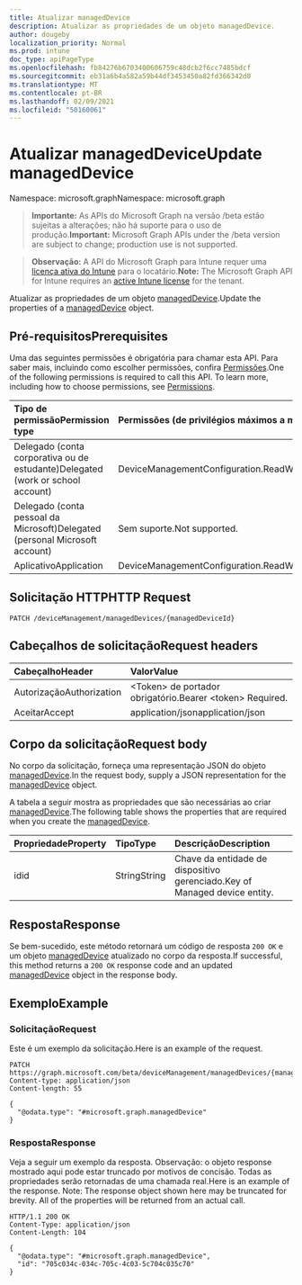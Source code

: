 ```yaml
---
title: Atualizar managedDevice
description: Atualizar as propriedades de um objeto managedDevice.
author: dougeby
localization_priority: Normal
ms.prod: intune
doc_type: apiPageType
ms.openlocfilehash: fb84276b6703400606759c48dcb2f6cc7485bdcf
ms.sourcegitcommit: eb31a6b4a582a59b44df3453450a82fd366342d0
ms.translationtype: MT
ms.contentlocale: pt-BR
ms.lasthandoff: 02/09/2021
ms.locfileid: "50160061"
---
```

# <a name="update-manageddevice"></a><span data-ttu-id="c827b-103">Atualizar managedDevice</span><span class="sxs-lookup"><span data-stu-id="c827b-103">Update managedDevice</span></span>

<span data-ttu-id="c827b-104">Namespace: microsoft.graph</span><span class="sxs-lookup"><span data-stu-id="c827b-104">Namespace: microsoft.graph</span></span>

> <span data-ttu-id="c827b-105">**Importante:** As APIs do Microsoft Graph na versão /beta estão sujeitas a alterações; não há suporte para o uso de produção.</span><span class="sxs-lookup"><span data-stu-id="c827b-105">**Important:** Microsoft Graph APIs under the /beta version are subject to change; production use is not supported.</span></span>

> <span data-ttu-id="c827b-106">**Observação:** A API do Microsoft Graph para Intune requer uma [licença ativa do Intune](https://go.microsoft.com/fwlink/?linkid=839381) para o locatário.</span><span class="sxs-lookup"><span data-stu-id="c827b-106">**Note:** The Microsoft Graph API for Intune requires an [active Intune license](https://go.microsoft.com/fwlink/?linkid=839381) for the tenant.</span></span>

<span data-ttu-id="c827b-107">Atualizar as propriedades de um objeto [managedDevice](../resources/intune-shared-manageddevice.md).</span><span class="sxs-lookup"><span data-stu-id="c827b-107">Update the properties of a [managedDevice](../resources/intune-shared-manageddevice.md) object.</span></span>

## <a name="prerequisites"></a><span data-ttu-id="c827b-108">Pré-requisitos</span><span class="sxs-lookup"><span data-stu-id="c827b-108">Prerequisites</span></span>
<span data-ttu-id="c827b-p101">Uma das seguintes permissões é obrigatória para chamar esta API. Para saber mais, incluindo como escolher permissões, confira [Permissões](/graph/permissions-reference).</span><span class="sxs-lookup"><span data-stu-id="c827b-p101">One of the following permissions is required to call this API. To learn more, including how to choose permissions, see [Permissions](/graph/permissions-reference).</span></span>

|<span data-ttu-id="c827b-111">Tipo de permissão</span><span class="sxs-lookup"><span data-stu-id="c827b-111">Permission type</span></span>|<span data-ttu-id="c827b-112">Permissões (de privilégios máximos a mínimos)</span><span class="sxs-lookup"><span data-stu-id="c827b-112">Permissions (from most to least privileged)</span></span>|
|:---|:---|
|<span data-ttu-id="c827b-113">Delegado (conta corporativa ou de estudante)</span><span class="sxs-lookup"><span data-stu-id="c827b-113">Delegated (work or school account)</span></span>|<span data-ttu-id="c827b-114">DeviceManagementConfiguration.ReadWrite.All</span><span class="sxs-lookup"><span data-stu-id="c827b-114">DeviceManagementConfiguration.ReadWrite.All</span></span>|
|<span data-ttu-id="c827b-115">Delegado (conta pessoal da Microsoft)</span><span class="sxs-lookup"><span data-stu-id="c827b-115">Delegated (personal Microsoft account)</span></span>|<span data-ttu-id="c827b-116">Sem suporte.</span><span class="sxs-lookup"><span data-stu-id="c827b-116">Not supported.</span></span>|
|<span data-ttu-id="c827b-117">Aplicativo</span><span class="sxs-lookup"><span data-stu-id="c827b-117">Application</span></span>|<span data-ttu-id="c827b-118">DeviceManagementConfiguration.ReadWrite.All</span><span class="sxs-lookup"><span data-stu-id="c827b-118">DeviceManagementConfiguration.ReadWrite.All</span></span>|

## <a name="http-request"></a><span data-ttu-id="c827b-119">Solicitação HTTP</span><span class="sxs-lookup"><span data-stu-id="c827b-119">HTTP Request</span></span>
<!-- {
  "blockType": "ignored"
}
-->
``` http
PATCH /deviceManagement/managedDevices/{managedDeviceId}
```

## <a name="request-headers"></a><span data-ttu-id="c827b-120">Cabeçalhos de solicitação</span><span class="sxs-lookup"><span data-stu-id="c827b-120">Request headers</span></span>
|<span data-ttu-id="c827b-121">Cabeçalho</span><span class="sxs-lookup"><span data-stu-id="c827b-121">Header</span></span>|<span data-ttu-id="c827b-122">Valor</span><span class="sxs-lookup"><span data-stu-id="c827b-122">Value</span></span>|
|:---|:---|
|<span data-ttu-id="c827b-123">Autorização</span><span class="sxs-lookup"><span data-stu-id="c827b-123">Authorization</span></span>|<span data-ttu-id="c827b-124">&lt;Token&gt; de portador obrigatório.</span><span class="sxs-lookup"><span data-stu-id="c827b-124">Bearer &lt;token&gt; Required.</span></span>|
|<span data-ttu-id="c827b-125">Aceitar</span><span class="sxs-lookup"><span data-stu-id="c827b-125">Accept</span></span>|<span data-ttu-id="c827b-126">application/json</span><span class="sxs-lookup"><span data-stu-id="c827b-126">application/json</span></span>|

## <a name="request-body"></a><span data-ttu-id="c827b-127">Corpo da solicitação</span><span class="sxs-lookup"><span data-stu-id="c827b-127">Request body</span></span>
<span data-ttu-id="c827b-128">No corpo da solicitação, forneça uma representação JSON do objeto [managedDevice](../resources/intune-shared-manageddevice.md).</span><span class="sxs-lookup"><span data-stu-id="c827b-128">In the request body, supply a JSON representation for the [managedDevice](../resources/intune-shared-manageddevice.md) object.</span></span>

<span data-ttu-id="c827b-129">A tabela a seguir mostra as propriedades que são necessárias ao criar [managedDevice](../resources/intune-shared-manageddevice.md).</span><span class="sxs-lookup"><span data-stu-id="c827b-129">The following table shows the properties that are required when you create the [managedDevice](../resources/intune-shared-manageddevice.md).</span></span>

|<span data-ttu-id="c827b-130">Propriedade</span><span class="sxs-lookup"><span data-stu-id="c827b-130">Property</span></span>|<span data-ttu-id="c827b-131">Tipo</span><span class="sxs-lookup"><span data-stu-id="c827b-131">Type</span></span>|<span data-ttu-id="c827b-132">Descrição</span><span class="sxs-lookup"><span data-stu-id="c827b-132">Description</span></span>|
|:---|:---|:---|
|<span data-ttu-id="c827b-133">id</span><span class="sxs-lookup"><span data-stu-id="c827b-133">id</span></span>|<span data-ttu-id="c827b-134">String</span><span class="sxs-lookup"><span data-stu-id="c827b-134">String</span></span>|<span data-ttu-id="c827b-135">Chave da entidade de dispositivo gerenciado.</span><span class="sxs-lookup"><span data-stu-id="c827b-135">Key of Managed device entity.</span></span>|



## <a name="response"></a><span data-ttu-id="c827b-136">Resposta</span><span class="sxs-lookup"><span data-stu-id="c827b-136">Response</span></span>
<span data-ttu-id="c827b-137">Se bem-sucedido, este método retornará um código de resposta `200 OK` e um objeto [managedDevice](../resources/intune-shared-manageddevice.md) atualizado no corpo da resposta.</span><span class="sxs-lookup"><span data-stu-id="c827b-137">If successful, this method returns a `200 OK` response code and an updated [managedDevice](../resources/intune-shared-manageddevice.md) object in the response body.</span></span>

## <a name="example"></a><span data-ttu-id="c827b-138">Exemplo</span><span class="sxs-lookup"><span data-stu-id="c827b-138">Example</span></span>

### <a name="request"></a><span data-ttu-id="c827b-139">Solicitação</span><span class="sxs-lookup"><span data-stu-id="c827b-139">Request</span></span>
<span data-ttu-id="c827b-140">Este é um exemplo da solicitação.</span><span class="sxs-lookup"><span data-stu-id="c827b-140">Here is an example of the request.</span></span>
``` http
PATCH https://graph.microsoft.com/beta/deviceManagement/managedDevices/{managedDeviceId}
Content-type: application/json
Content-length: 55

{
  "@odata.type": "#microsoft.graph.managedDevice"
}
```

### <a name="response"></a><span data-ttu-id="c827b-141">Resposta</span><span class="sxs-lookup"><span data-stu-id="c827b-141">Response</span></span>
<span data-ttu-id="c827b-p102">Veja a seguir um exemplo da resposta. Observação: o objeto response mostrado aqui pode estar truncado por motivos de concisão. Todas as propriedades serão retornadas de uma chamada real.</span><span class="sxs-lookup"><span data-stu-id="c827b-p102">Here is an example of the response. Note: The response object shown here may be truncated for brevity. All of the properties will be returned from an actual call.</span></span>
``` http
HTTP/1.1 200 OK
Content-Type: application/json
Content-Length: 104

{
  "@odata.type": "#microsoft.graph.managedDevice",
  "id": "705c034c-034c-705c-4c03-5c704c035c70"
}
```




